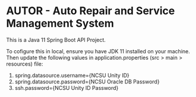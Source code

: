 # AUTOR - Auto Repair and Service Management System

This is a Java 11 Spring Boot API Project.

To cofigure this in local, ensure you have JDK 11 installed on your machine. Then update the following values in application.properties (src > main > resources) file:

1. spring.datasource.username={NCSU Unity ID}
2. spring.datasource.password={NCSU Oracle DB Password}
3. ssh.password={NCSU Unity ID Password}
